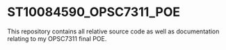 # ST10084590_OPSC7311_POE
This repository contains all relative source code as well as documentation relating to my OPSC7311 final POE.
